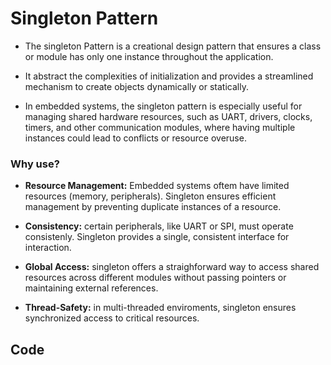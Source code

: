 # Singleton Pattern

- The singleton Pattern is a creational design pattern that ensures
a class or module has only one instance throughout the application.

- It abstract the complexities of initialization and provides a
streamlined mechanism to create objects dynamically or statically.

- In embedded systems, the singleton pattern is especially useful
for managing shared hardware resources, such as UART, drivers, clocks,
timers, and other communication modules, where having multiple instances
could lead to conflicts or resource overuse.

### Why use?

- **Resource Management:** Embedded systems oftem have limited resources
(memory, peripherals). Singleton ensures efficient management by preventing
duplicate instances of a resource.

- **Consistency:** certain peripherals, like UART or SPI, must operate
consistenly. Singleton provides a single, consistent interface for interaction.

- **Global Access:** singleton offers a straighforward way to access shared
resources across different modules without passing pointers or maintaining
external references.

- **Thread-Safety:** in multi-threaded enviroments, singleton ensures
synchronized access to critical resources.

## Code